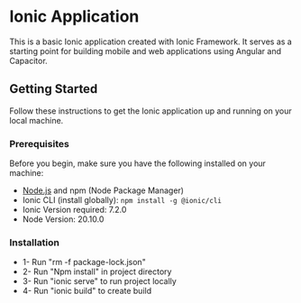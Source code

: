 # Ionic Application

This is a basic Ionic application created with Ionic Framework. It serves as a starting point for building mobile and web applications using Angular and Capacitor.

## Getting Started

Follow these instructions to get the Ionic application up and running on your local machine.

### Prerequisites

Before you begin, make sure you have the following installed on your machine:

- [Node.js](https://nodejs.org/) and npm (Node Package Manager)
- Ionic CLI (install globally): `npm install -g @ionic/cli`
- Ionic Version required: 7.2.0
- Node Version: 20.10.0

### Installation

- 1- Run "rm -f package-lock.json"
- 2- Run "Npm install" in project directory
- 3- Run "ionic serve" to run project locally
- 4- Run "ionic build" to create build
